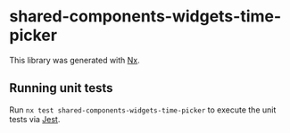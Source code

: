 # shared-components-widgets-time-picker

This library was generated with [Nx](https://nx.dev).

## Running unit tests

Run `nx test shared-components-widgets-time-picker` to execute the unit tests via [Jest](https://jestjs.io).
